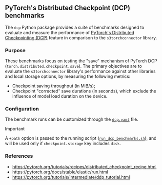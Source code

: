 ## PyTorch's Distributed Checkpoint (DCP) benchmarks

The `dcp` Python package provides a suite of benchmarks designed to evaluate and measure the performance
of [PyTorch's Distributed Checkpointing (DCP)][DCP] feature in comparison to the `s3torchconnector` library.

### Purpose

These benchmarks focus on testing the "save" mechanism of PyTorch DCP (`torch.distributed.checkpoint.save`). The primary
objectives are to evaluate the `s3torchconnector` library's performance against other libraries and local storage
options, by measuring the following metrics:

- Checkpoint saving throughput (in MiB/s);
- Checkpoint "corrected" save durations (in seconds), which exclude the influence of model load duration on the device.

### Configuration

The benchmark runs can be customized through the [`dcp.yaml`](../../../conf/dcp.yaml) file.

> [!IMPORTANT]
> A `+path` option is passed to the running script ([`run_dcp_benchmarks.sh`](../../../utils/run_dcp_benchmarks.sh)),
> and will be used only if `checkpoint.storage` key includes `disk`.

### References

- https://pytorch.org/tutorials/recipes/distributed_checkpoint_recipe.html
- https://pytorch.org/docs/stable/elastic/run.html
- https://pytorch.org/tutorials/intermediate/ddp_tutorial.html

[DCP]: https://pytorch.org/docs/stable/distributed.checkpoint.html

[multirun]: https://hydra.cc/docs/tutorials/basic/running_your_app/multi-run/
